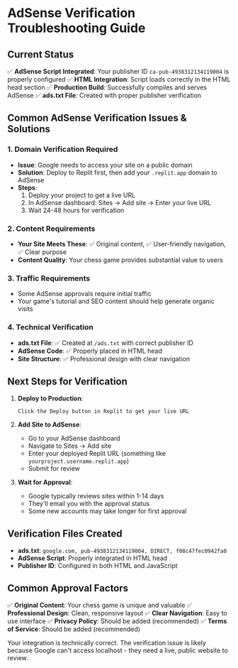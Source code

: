 # AdSense Verification Troubleshooting Guide

## Current Status
✅ **AdSense Script Integrated**: Your publisher ID `ca-pub-4938312134119004` is properly configured
✅ **HTML Integration**: Script loads correctly in the HTML head section
✅ **Production Build**: Successfully compiles and serves AdSense
✅ **ads.txt File**: Created with proper publisher verification

## Common AdSense Verification Issues & Solutions

### 1. **Domain Verification Required**
- **Issue**: Google needs to access your site on a public domain
- **Solution**: Deploy to Replit first, then add your `.replit.app` domain to AdSense
- **Steps**:
  1. Deploy your project to get a live URL
  2. In AdSense dashboard: Sites → Add site → Enter your live URL
  3. Wait 24-48 hours for verification

### 2. **Content Requirements**
- **Your Site Meets These**: ✅ Original content, ✅ User-friendly navigation, ✅ Clear purpose
- **Content Quality**: Your chess game provides substantial value to users

### 3. **Traffic Requirements**
- Some AdSense approvals require initial traffic
- Your game's tutorial and SEO content should help generate organic visits

### 4. **Technical Verification**
- **ads.txt File**: ✅ Created at `/ads.txt` with correct publisher ID
- **AdSense Code**: ✅ Properly placed in HTML head
- **Site Structure**: ✅ Professional design with clear navigation

## Next Steps for Verification

1. **Deploy to Production**:
   ```
   Click the Deploy button in Replit to get your live URL
   ```

2. **Add Site to AdSense**:
   - Go to your AdSense dashboard
   - Navigate to Sites → Add site
   - Enter your deployed Replit URL (something like `yourproject.username.replit.app`)
   - Submit for review

3. **Wait for Approval**:
   - Google typically reviews sites within 1-14 days
   - They'll email you with the approval status
   - Some new accounts may take longer for first approval

## Verification Files Created

- **ads.txt**: `google.com, pub-4938312134119004, DIRECT, f08c47fec0942fa0`
- **AdSense Script**: Properly integrated in HTML head
- **Publisher ID**: Configured in both HTML and JavaScript

## Common Approval Factors

✅ **Original Content**: Your chess game is unique and valuable
✅ **Professional Design**: Clean, responsive layout
✅ **Clear Navigation**: Easy to use interface
✅ **Privacy Policy**: Should be added (recommended)
✅ **Terms of Service**: Should be added (recommended)

Your integration is technically correct. The verification issue is likely because Google can't access localhost - they need a live, public website to review.